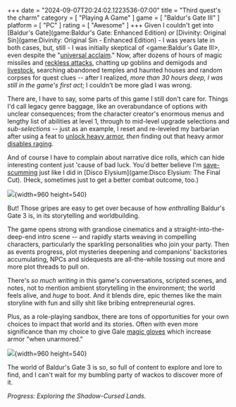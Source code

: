 +++
date = "2024-09-07T20:24:02.1223536-07:00"
title = "Third quest's the charm"
category = [ "Playing A Game" ]
game = [ "Baldur's Gate III" ]
platform = [ "PC" ]
rating = [ "Awesome" ]
+++
Given I couldn't get into [Baldur's Gate](game:Baldur's Gate: Enhanced Edition) *or* [Divinity: Original Sin](game:Divinity: Original Sin - Enhanced Edition) - I was years late in both cases, but, still - I was initially skeptical of <game:Baldur's Gate III>, even despite the "[universal acclaim](https://en.wikipedia.org/wiki/Baldur%27s_Gate_3#Reception)."  Now, after dozens of hours of magic missiles and [reckless attacks](https://bg3.wiki/wiki/Reckless_Attack), chatting up goblins and demigods and [livestock](https://bg3.wiki/wiki/Strange_Ox), searching abandoned temples and haunted houses and random corpses for quest clues -- after I realized, *more than 30 hours deep, I was still in the game's first act*; I couldn't be more glad I was wrong.

There are, I have to say, some parts of this game I still don't care for.  Things I'd call legacy genre baggage, like an overabundance of options with unclear consequences; from the character creator's enormous menus and lengthy list of abilities at level 1, through to mid-level upgrade selections and *sub-selections* -- just as an example, I reset and re-leveled my barbarian after using a feat to [unlock heavy armor](https://bg3.wiki/wiki/Heavily_Armoured), *then* finding out that heavy armor [disables raging](https://bg3.wiki/wiki/Rage_Impeded_(Condition)).

And of course I have to complain about narrative dice rolls, which can hide interesting content just 'cause of bad luck.  You'd better believe I'm [save-scumming](https://tvtropes.org/pmwiki/pmwiki.php/Main/SaveScumming) just like I did in [Disco Elysium](game:Disco Elysium: The Final Cut).  (Heck, sometimes just to get a better combat outcome, too.)

![]($SiteBaseURL$baldurs-gate-3_terrible-adventurer.jpg){width=960 height=540}

But!  Those gripes are easy to get over because of how *enthralling* Baldur's Gate 3 is, in its storytelling and worldbuilding.

The game opens strong with grandiose cinematics and a straight-into-the-deep-end intro scene -- and rapidly starts weaving in compelling characters, particularly the sparkling personalities who join your party.  Then as events progress, plot mysteries deepening and companions' backstories accumulating, NPCs and sidequests are all-the-while tossing out more and more plot threads to pull on.

There's *so much writing* in this game's conversations, scripted scenes, and notes, not to mention ambient storytelling in the environment; the world feels alive, and *huge* to boot.  And it blends dire, epic themes like the main storyline with fun and silly shit like bribing entrepreneurial ogres.

Plus, as a role-playing sandbox, there are tons of opportunities for your own choices to impact that world and its stories.  Often with even more significance than my choice to give Gale [magic gloves](https://bg3.wiki/wiki/Bracers_of_Defence) which increase armor "when unarmored."

![]($SiteBaseURL$baldurs-gate-3_gale-and-elminster.jpg){width=960 height=540}

The world of Baldur's Gate 3 is so, so full of content to explore and lore to find, and I can't wait for my bumbling party of wackos to discover more of it.

*Progress: Exploring the Shadow-Cursed Lands.*
